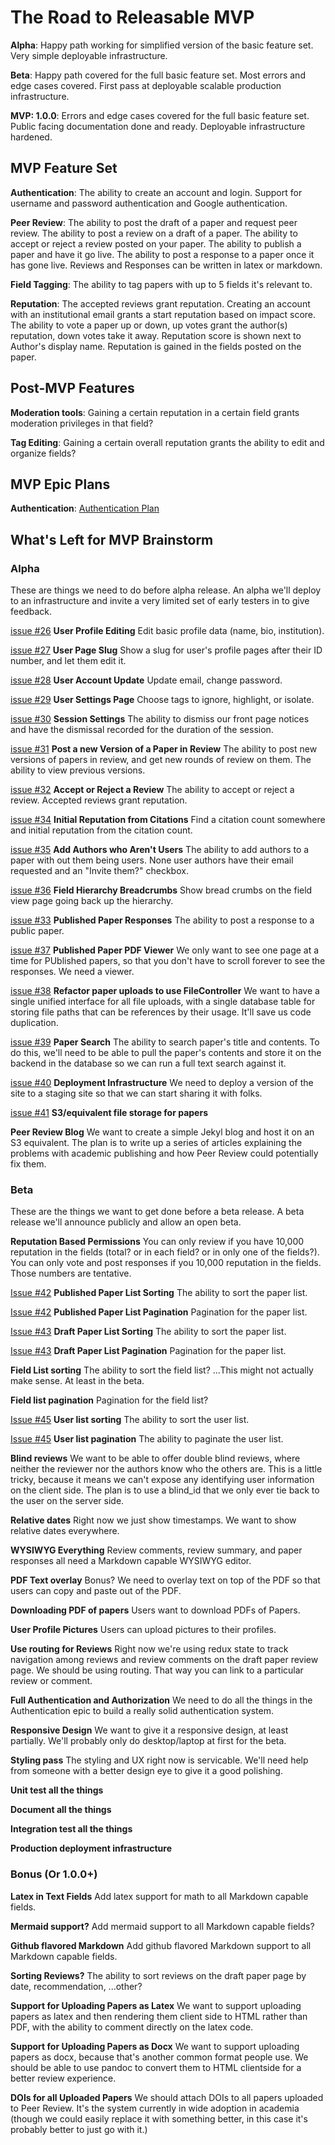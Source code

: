 # The Road to Releasable MVP

**Alpha**: Happy path working for simplified version of the basic feature set.
Very simple deployable infrastructure.

**Beta**: Happy path covered for the full basic feature set. Most errors and
edge cases covered. First pass at deployable scalable production
infrastructure.

**MVP: 1.0.0**: Errors and edge cases covered for the full basic feature set. Public
facing documentation done and ready.  Deployable infrastructure hardened.

## MVP Feature Set

**Authentication**: The ability to create an account and login.  Support for
username and password authentication and Google authentication.

**Peer Review**: The ability to post the draft of a paper and request peer
review.  The ability to post a review on a draft of a paper.  The ability to
accept or reject a review posted on your paper.  The ability to publish a paper
and have it go live.  The ability to post a response to a paper once it has
gone live. Reviews and Responses can be written in latex or markdown.

**Field Tagging**: The ability to tag papers with up to 5 fields it's relevant to.

**Reputation**: The accepted reviews grant reputation.  Creating an account
with an institutional email grants a start reputation based on impact score.
The ability to vote a paper up or down, up votes grant the author(s)
reputation, down votes take it away.  Reputation score is shown next to
Author's display name.  Reputation is gained in the fields posted on the paper.

## Post-MVP Features

**Moderation tools**: Gaining a certain reputation in a certain field grants
moderation privileges in that field?

**Tag Editing**: Gaining a certain overall reputation grants the ability to
edit and organize fields?

## MVP Epic Plans

**Authentication**: [Authentication Plan](./authentication.md)

## What's Left for MVP Brainstorm

### Alpha 

These are things we need to do before alpha release.  An alpha we'll deploy to
an infrastructure and invite a very limited set of early testers in to give
feedback.

[issue #26](https://github.com/danielBingham/peerreview/issues/26) **User Profile Editing** Edit basic profile data (name, bio, institution).

[issue #27](https://github.com/danielBingham/peerreview/issues/27) **User Page Slug** Show a slug for user's profile pages after their ID number,
and let them edit it.

[issue #28](https://github.com/danielBingham/peerreview/issues/28) **User Account Update** Update email, change password.

[issue #29](https://github.com/danielBingham/peerreview/issues/29) **User Settings Page** Choose tags to ignore, highlight, or isolate.

[issue #30](https://github.com/danielBingham/peerreview/issues/30) **Session Settings** The ability to dismiss our front page notices and have the
dismissal recorded for the duration of the session.

[issue #31](https://github.com/danielBingham/peerreview/issues/31) **Post a new Version of a Paper in Review** The ability to post new versions of
papers in review, and get new rounds of review on them. The ability to view
previous versions.

[issue #32](https://github.com/danielBingham/peerreview/issues/32) **Accept or Reject a Review** The ability to accept or reject a review.
Accepted reviews grant reputation.

[issue #34](https://github.com/danielBingham/peerreview/issues/34) **Initial Reputation from Citations** Find a citation count somewhere and
initial reputation from the citation count.

[issue #35](https://github.com/danielBingham/issues/35) **Add Authors who Aren't Users** The ability to add authors to a paper with out
them being users.  None user authors have their email requested and an "Invite
them?" checkbox.

[issue #36](https://github.com/danielbingham/issues/36) **Field Hierarchy Breadcrumbs** Show bread crumbs on the field view page going
back up the hierarchy.

[issue #33](https://github.com/danielbingham/issues/33) **Published Paper Responses** The ability to post a response to a public paper.

[issue #37](https://github.com/danielbingham/issues/37) **Published Paper PDF Viewer** We only want to see one page at a time for
PUblished papers, so that you don't have to scroll forever to see the
responses.  We need a viewer.

[issue #38](https://github.com/danielbingham/issues/38) **Refactor paper uploads to use FileController**  We want to have a single
unified interface for all file uploads, with a single database table for
storing file paths that can be references by their usage.  It'll save us code
duplication.

[issue #39](https://github.com/danielbingham/issues/39) **Paper Search** The ability to search paper's title and contents. To do this,
we'll need to be able to pull the paper's contents and store it on the backend
in the database so we can run a full text search against it.

[issue #40](https://github.com/danielbingham/issues/40) **Deployment Infrastructure**  We need to deploy a version of the site to a
staging site so that we can start sharing it with folks.

[issue #41](https://github.com/danielbingham/issues/41) **S3/equivalent file storage for papers**

**Peer Review Blog**  We want to create a simple Jekyl blog and host it on an
S3 equivalent.  The plan is to write up a series of articles explaining the
problems with academic publishing and how Peer Review could potentially fix
them.

### Beta

These are the things we want to get done before a beta release.  A beta release
we'll announce publicly and allow an open beta.

**Reputation Based Permissions** You can only review if you have 10,000
reputation in the fields (total?  or in each field?  or in only one of the
fields?).  You can only vote and post responses if you 10,000 reputation in the
fields.  Those numbers are tentative.

[Issue #42](https://github.com/danielbingham/peerreview/issues/42) **Published Paper List Sorting**  The ability to sort the paper list.

[Issue #42](https://github.com/danielbingham/peerreview/issues/42) **Published Paper List Pagination** Pagination for the paper list.

[Issue #43](https://github.com/danielbingham/peerreview/issues/43) **Draft Paper List Sorting**  The ability to sort the paper list.

[Issue #43](https://github.com/danielbingham/peerreview/issues/43) **Draft Paper List Pagination** Pagination for the paper list.

**Field List sorting** The ability to sort the field list? ...This might not actually make sense.  At least in the beta.

**Field list pagination** Pagination for the field list?

[Issue #45](https://github.com/danielbingham/peerreview/issues/45) **User list sorting** The ability to sort the user list.

[Issue #45](https://github.com/danielbingham/peerreview/issues/45) **User list pagination** The ability to paginate the user list.

**Blind reviews** We want to be able to offer double blind reviews, where
neither the reviewer nor the authors know who the others are.  This is a little
tricky, because it means we can't expose any identifying user information on
the client side.  The plan is to use a blind_id that we only ever tie back to
the user on the server side.

**Relative dates** Right now we just show timestamps.  We want to show relative
dates everywhere.

**WYSIWYG Everything** Review comments, review summary, and paper responses all
need a Markdown capable WYSIWYG editor.

**PDF Text overlay** Bonus?  We need to overlay text on top of the PDF so that
users can copy and paste out of the PDF.

**Downloading PDF of papers** Users want to download PDFs of Papers.

**User Profile Pictures** Users can upload pictures to their profiles.

**Use routing for Reviews** Right now we're using redux state to track
navigation among reviews and review comments on the draft paper review page.
We should be using routing.  That way you can link to a particular review or
comment.

**Full Authentication and Authorization**  We need to do all the things in the
Authentication epic to build a really solid authentication system.

**Responsive Design**  We want to give it a responsive design, at least
partially.  We'll probably only do desktop/laptop at first for the beta.

**Styling pass**  The styling and UX right now is servicable.  We'll need help
from someone with a better design eye to give it a good polishing.

**Unit test all the things**

**Document all the things**

**Integration test all the things**

**Production deployment infrastructure**

### Bonus (Or 1.0.0+)

**Latex in Text Fields** Add latex support for math to all Markdown capable fields.

**Mermaid support?** Add mermaid support to all Markdown capable fields?

**Github flavored Markdown** Add github flavored Markdown support to all Markdown capable fields.

**Sorting Reviews?** The ability to sort reviews on the draft paper page by date, recommendation, ...other?

**Support for Uploading Papers as Latex** We want to support uploading papers
as latex and then rendering them client side to HTML rather than PDF, with the
ability to comment directly on the latex code.

**Support for Uploading Papers as Docx** We want to support uploading papers as
docx, because that's another common format people use.  We should be able to
use pandoc to convert them to HTML clientside for a better review experience.

**DOIs for all Uploaded Papers** We should attach DOIs to all papers uploaded
to Peer Review.  It's the system currently in wide adoption in academia (though
we could easily replace it with something better, in this case it's probably
better to just go with it.)
